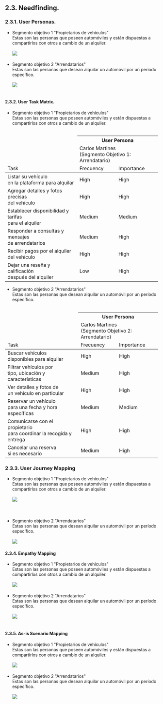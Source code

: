## **2.3. Needfinding.**
### **2.3.1. User Personas.**
* Segmento objetivo 1 "Propietarios de vehículos" <br>
  Estas son las personas que poseen automóviles y están dispuestas a compartirlos con otros a cambio de un alquiler.<br><br>
  <img src="https://cdn.discordapp.com/attachments/991473069942120498/1148824741365436446/Carlos_Martines.png">
  <br><br>
* Segmento objetivo 2 "Arrendatarios" <br>
  Estas son las personas que desean alquilar un automóvil por un período específico.<br><br>
  <img src="https://cdn.discordapp.com/attachments/991473069942120498/1148824705999061042/Pedro_Lopez.png"><br><br>
#### **2.3.2. User Task Matrix.**

* Segmento objetivo 1 "Propietarios de vehículos" <br>
  Estas son las personas que poseen automóviles y están dispuestas a compartirlos con otros a cambio de un alquiler.<br><br>

 <table align="center">
    <thead>
      <tr>
        <td rowspan="2"></td>
        <th colspan="2">User Persona</th>
      </tr>
      <tr>
        <td colspan="2">Carlos Martines <br> (Segmento Objetivo 1: Arrendatario) </td>
      </tr>
      <tr>
        <td>Task</td>
        <td>Frecuency</td>
        <td>Importance</td>
      </tr>
    </thead>
    <tbody>
      <tr>
        <td>Listar su vehículo <br> en la plataforma para alquilar</td>
        <td>High </td>
        <td>High</td>
      </tr>
      <tr>
        <td>Agregar detalles y fotos precisas<br> del vehículo</td>
        <td>High </td>
        <td>High</td>
      </tr>
      <tr>
        <td>Establecer disponibilidad y tarifas<br> para el alquiler</td>
        <td>Medium</td>
        <td>Medium</td>
      </tr>
      <tr>
        <td>Responder a consultas y mensajes<br> de arrendatarios</td>
        <td>Medium</td>
        <td>High</td>
      </tr>
      <tr>
        <td>Recibir pagos por el alquiler<br> del vehículo</td>
        <td>High  </td>
        <td>High </td>
      </tr>
      <tr>
        <td>Dejar una reseña y calificación<br> después del alquiler</td>
        <td>Low</td>
        <td>High</td>
      </tr>
    </tbody>
  </table>

* Segmento objetivo 2 "Arrendatarios" <br>
  Estas son las personas que desean alquilar un automóvil por un período específico.<br><br>
  
<table align="center" >
    <thead>
      <tr>
        <td rowspan="2"></td>
        <th colspan="2">User Persona</th>
      </tr>
      <tr>
        <td colspan="2">Carlos Martines <br> (Segmento Objetivo 2: Arrendatario) </td>
      </tr>
      <tr>
        <td>Task</td>
        <td>Frecuency</td>
        <td>Importance</td>
      </tr>
    </thead>
    <tbody>
      <tr>
        <td>Buscar vehículos <br> disponibles para alquilar</td>
        <td>High </td>
        <td>High</td>
      </tr>
      <tr>
        <td>Filtrar vehículos por <br> tipo, ubicación y características</td>
        <td>Medium </td>
        <td>High</td>
      </tr>
      <tr>
        <td>Ver detalles y fotos de <br> un vehículo en particular</td>
        <td>High </td>
        <td>High</td>
      </tr>
      <tr>
        <td>Reservar un vehículo<br> para una fecha y hora específicas</td>
        <td>Medium  </td>
        <td>Medium </td>
      </tr>
      <tr>
        <td>Comunicarse con el propietario<br> para coordinar la recogida y entrega</td>
        <td>High </td>
        <td>High</td>
      </tr>
      <tr>
        <td>Cancelar una reserva <br>si es necesario</td>
        <td>Medium  </td>
        <td>High</td>
      </tr>
    </tbody>
  </table>



  
### **2.3.3. User Journey Mapping**
* Segmento objetivo 1 "Propietarios de vehículos" <br>
  Estas son las personas que poseen automóviles y están dispuestas a compartirlos con otros a cambio de un alquiler.<br><br>
  <img src="https://cdn.discordapp.com/attachments/991473069942120498/1148827524252586074/Journey_Mapping_DuenoVehiculosC.png"><br><br>
  <br><br>
* Segmento objetivo 2 "Arrendatarios" <br>
  Estas son las personas que desean alquilar un automóvil por un período específico.<br><br>
  <img src="https://cdn.discordapp.com/attachments/991473069942120498/1148827523937996870/Journey_Mapping_ArrendatariosC.png">
#### **2.3.4. Empathy Mapping**
* Segmento objetivo 1 "Propietarios de vehículos" <br>
  Estas son las personas que poseen automóviles y están dispuestas a compartirlos con otros a cambio de un alquiler.<br><br>
  <img src="https://cdn.discordapp.com/attachments/991473069942120498/1148828082636075129/Copia_de_Copia_de_Empathy_Map___dueno_vehiculo.png">
  <br><br>
* Segmento objetivo 2 "Arrendatarios" <br>
  Estas son las personas que desean alquilar un automóvil por un período específico.<br><br>
  <img src="https://cdn.discordapp.com/attachments/991473069942120498/1148828082988392559/Copia_de_Empathy_Map___arrendatario.png"><br><br>
#### **2.3.5. As-is Scenario Mapping**

* Segmento objetivo 1 "Propietarios de vehículos" <br>
  Estas son las personas que poseen automóviles y están dispuestas a compartirlos con otros a cambio de un alquiler.<br><br>
  <img src="https://cdn.discordapp.com/attachments/991473069942120498/1149453602977488906/Scenario_Mapping_Dueno_Vehiculo.jpg">
  <br><br>
* Segmento objetivo 2 "Arrendatarios" <br>
  Estas son las personas que desean alquilar un automóvil por un período específico.<br><br>
  <img src="https://cdn.discordapp.com/attachments/991473069942120498/1149453602671300668/Scenario_Mapping_Arrendatario.jpg"><br><br>
